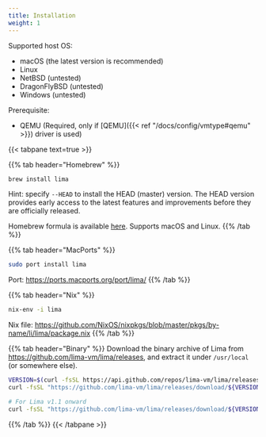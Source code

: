 ```yaml
---
title: Installation
weight: 1
---
```

Supported host OS:
- macOS (the latest version is recommended)
- Linux
- NetBSD (untested)
- DragonFlyBSD (untested)
- Windows (untested)

Prerequisite:
- QEMU (Required, only if [QEMU]({{< ref "/docs/config/vmtype#qemu" >}}) driver is used)

{{< tabpane text=true >}}

{{% tab header="Homebrew" %}}
```bash
brew install lima
```

Hint: specify `--HEAD` to install the HEAD (master) version.
The HEAD version provides early access to the latest features and improvements before they are officially released.

Homebrew formula is available [here](https://github.com/Homebrew/homebrew-core/blob/master/Formula/l/lima.rb).
Supports macOS and Linux.
{{% /tab %}}

{{% tab header="MacPorts" %}}
```bash
sudo port install lima
```

Port: <https://ports.macports.org/port/lima/>
{{% /tab %}}

{{% tab header="Nix" %}}
```bash
nix-env -i lima
```

Nix file: <https://github.com/NixOS/nixpkgs/blob/master/pkgs/by-name/li/lima/package.nix>
{{% /tab %}}

{{% tab header="Binary" %}}
Download the binary archive of Lima from <https://github.com/lima-vm/lima/releases>, 
and extract it under `/usr/local` (or somewhere else). 

```bash
VERSION=$(curl -fsSL https://api.github.com/repos/lima-vm/lima/releases/latest | jq -r .tag_name)
curl -fsSL "https://github.com/lima-vm/lima/releases/download/${VERSION}/lima-${VERSION:1}-$(uname -s)-$(uname -m).tar.gz" | tar Cxzvm /usr/local

# For Lima v1.1 onward
curl -fsSL "https://github.com/lima-vm/lima/releases/download/${VERSION}/lima-additional-guestagents-${VERSION:1}-$(uname -s)-$(uname -m).tar.gz" | tar Cxzvm /usr/local
```
{{% /tab %}}
{{< /tabpane >}}
